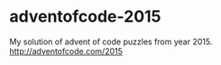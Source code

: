 # adventofcode-2015

My solution of advent of code puzzles from year 2015. http://adventofcode.com/2015

